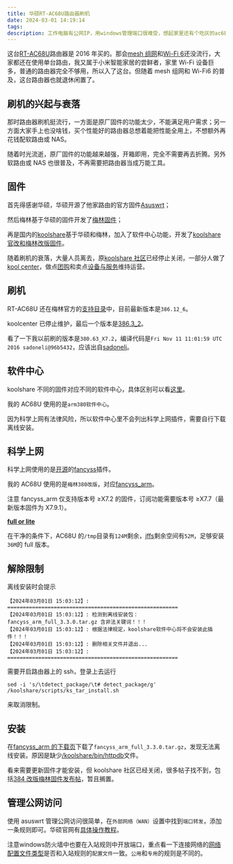 ```yaml
---
title: 华硕RT-AC68U路由器刷机
date: 2024-03-01 14:19:14
tags:
description: 工作电脑有公网IP，用windows管理端口很难受，想起家里还有个吃灰的ac68u，拿来废物利用一下。
---
```


这台[RT-AC68U](https://www.asus.com.cn/networking-iot-servers/wifi-routers/asus-wifi-routers/rtac68u/)路由器是 2016 年买的。那会[mesh 组网](https://en.wikipedia.org/wiki/Wireless_mesh_network)和[Wi-Fi 6](https://zh.wikipedia.org/wiki/Wi-Fi_6)还没流行，大家都还在使用单台路由，我又属于小米智能家居的尝鲜者，家里 Wi-Fi 设备巨多，普通的路由器完全不够用，所以入了这台。但随着 mesh 组网和 Wi-Fi6 的普及，这台路由器也就退休闲置了。

## 刷机的兴起与衰落

那时路由器刷机挺流行，一方面是原厂固件的功能太少，不能满足用户需求；另一方面大家手上也没啥钱，买个性能好的路由器总想着能把性能全用上，不想额外再花钱配软路由或 NAS。

随着时光流逝，原厂固件的功能越来越强，开箱即用，完全不需要再去折腾。另外软路由或 NAS 也很普及，不再需要把路由器当成万能工具。

## 固件

首先得感谢华硕，华硕开源了他家路由的官方固件[Asuswrt](https://routerkb.asuscomm.com/?page_id=9&lang=en)；

然后梅林基于华硕的固件开发了[梅林固件](https://www.asuswrt-merlin.net/)；

再是国内的[koolshare](https://github.com/koolshare)基于华硕和梅林，加入了软件中心功能，开发了[koolshare 官改和梅林改版固件](https://www.koolcenter.com/fw)。

随着刷机的衰落，大量人员离去，原[koolshare 社区](https://koolshare.cn)已经停止关闭，一部分人做了[kool center](https://www.koolcenter.com/posts/1)，做点[团购](https://www.koolcenter.com/category/announce)和卖点[设备与服务](https://www.linkease.com/about)维持运营。

## 刷机

RT-AC68U 还在梅林官方的[支持目录](https://www.asuswrt-merlin.net/about)中，目前最新版本是`386.12_6`。

koolcenter 已停止维护，最后一个版本是[386.3_2](https://www.koolcenter.com/posts/38)。

看了一下我以前刷的版本是`380.63_X7.2`，编译代码是`Fri Nov 11 11:01:59 UTC 2016 sadoneli@96b5432`，应该出自[sadoneli](https://github.com/sadoneli)。

## 软件中心

koolshare 不同的固件对应不同的软件中心，具体区别可以看[这里](https://github.com/koolshare/armsoft?tab=readme-ov-file#koolshare%E5%87%A0%E4%B8%AA%E7%89%88%E6%9C%AC%E7%9A%84%E8%BD%AF%E4%BB%B6%E4%B8%AD%E5%BF%83%E5%8C%BA%E5%88%AB)。

我的 AC68U 使用的是`arm380软件中心`。

因为科学上网有法律风险，所以软件中心里不会列出科学上网插件，需要自行下载离线安装。

## 科学上网

科学上网使用的是[开源](https://github.com/hq450/fancyss)的[fancyss](https://hq450.github.io/fancyss/)插件。

我的 AC68U 使用的是`梅林380改版`，对应[fancyss_arm](https://hq450.github.io/fancyss/#fancyss_arm%E5%81%9C%E6%AD%A2%E7%BB%B4%E6%8A%A4)。

注意 fancyss_arm 仅支持版本号 ≥X7.2 的固件，订阅功能需要版本号 ≥X7.7（最新版本固件为 X7.9.1）。

**[full or lite](https://github.com/hq450/fancyss?tab=readme-ov-file#%E7%89%88%E6%9C%AC%E9%80%89%E6%8B%A9)**

在干净的条件下，AC68U 的`/tmp`目录有`124M`剩余，[jffs](https://github.com/RMerl/asuswrt-merlin.ng/wiki/JFFS)剩余空间有`52M`，足够安装`36M`的 full 版本。

## 解除限制

离线安装时会提示

```
【2024年03月01日 15:03:12】: =======================================================
【2024年03月01日 15:03:12】: 检测到离线安装包：fancyss_arm_full_3.3.0.tar.gz 含非法关键词！！！
【2024年03月01日 15:03:12】: 根据法律规定，koolshare软件中心将不会安装此插件！！！
【2024年03月01日 15:03:12】: 删除相关文件并退出...
【2024年03月01日 15:03:12】: =======================================================
```

需要开启路由器上的 ssh，登录上去运行

```
sed -i 's/\tdetect_package/\t# detect_package/g' /koolshare/scripts/ks_tar_install.sh
```

来取消限制。

## 安装

在[fancyss_arm 的下载页](https://github.com/hq450/fancyss_history_package/tree/master/fancyss_arm)下载了`fancyss_arm_full_3.3.0.tar.gz`，发现无法离线安装。原因是缺少[/koolshare/bin/httpdb](https://github.com/hq450/fancyss/blob/3.0/fancyss/install.sh#L46)文件。

看来需要更新固件才能安装，但 koolshare 社区已经关闭，很多帖子找不到，包括[384 改版梅林固件发布帖](https://koolshare.cn/thread-164857-1-2.html)，暂且搁置。

## 管理公网访问

使用 asuswrt 管理公网访问很简单，在`外部网络（WAN）`设置中找到`端口转发`，添加一条规则即可。华硕官网有[具体操作教程](https://www.asus.com.cn/support/faq/1037906/)。

注意windows防火墙中也要在入站规则中开放端口，重点看一下连接网络的[网络配置文件类型](https://support.microsoft.com/zh-cn/windows/%E5%9C%A8-windows-%E4%B8%AD%E5%B0%86-wi-fi-%E7%BD%91%E7%BB%9C%E8%AE%BE%E7%BD%AE%E4%B8%BA%E5%85%AC%E5%85%B1%E6%88%96%E4%B8%93%E7%94%A8%E7%BD%91%E7%BB%9C-0460117d-8d3e-a7ac-f003-7a0da607448d)是否和入站规则的`配置文件`一致。`公用`和`专用`的规则是不同的。

